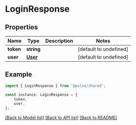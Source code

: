 # LoginResponse


## Properties

Name | Type | Description | Notes
------------ | ------------- | ------------- | -------------
**token** | **string** |  | [default to undefined]
**user** | [**User**](User.md) |  | [default to undefined]

## Example

```typescript
import { LoginResponse } from '@pulse/shared';

const instance: LoginResponse = {
    token,
    user,
};
```

[[Back to Model list]](../README.md#documentation-for-models) [[Back to API list]](../README.md#documentation-for-api-endpoints) [[Back to README]](../README.md)

